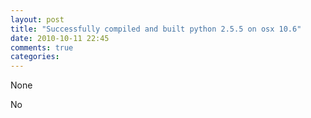 ```yaml
---
layout: post
title: "Successfully compiled and built python 2.5.5 on osx 10.6"
date: 2010-10-11 22:45
comments: true
categories: 
---
```


None


No 

